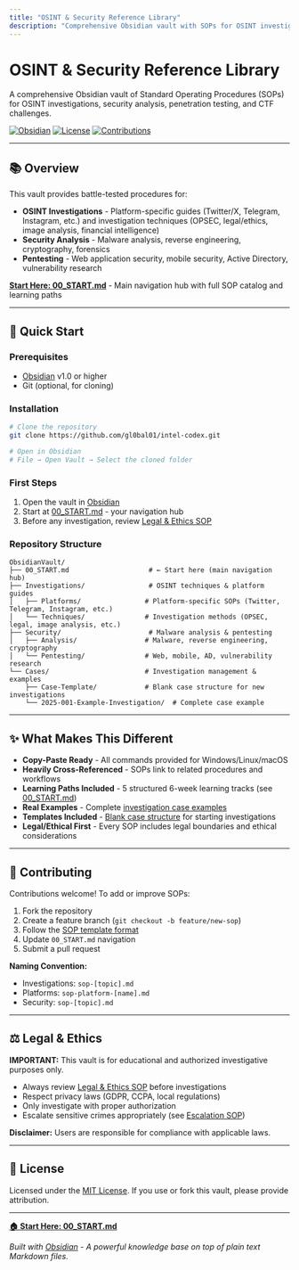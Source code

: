 ```yaml
---
title: "OSINT & Security Reference Library"
description: "Comprehensive Obsidian vault with SOPs for OSINT investigations, malware analysis, penetration testing & CTF challenges. Copy-paste ready commands included."
---
```


# OSINT & Security Reference Library

A comprehensive Obsidian vault of Standard Operating Procedures (SOPs) for OSINT investigations, security analysis, penetration testing, and CTF challenges.

[![Obsidian](https://img.shields.io/badge/Obsidian-1.0+-purple?logo=obsidian)](https://obsidian.md)
[![License](https://img.shields.io/badge/License-MIT-blue.svg)](LICENSE)
[![Contributions](https://img.shields.io/badge/Contributions-Welcome-green.svg)](CONTRIBUTING.md)

---

## 📚 Overview

This vault provides battle-tested procedures for:

- **OSINT Investigations** - Platform-specific guides (Twitter/X, Telegram, Instagram, etc.) and investigation techniques (OPSEC, legal/ethics, image analysis, financial intelligence)
- **Security Analysis** - Malware analysis, reverse engineering, cryptography, forensics
- **Pentesting** - Web application security, mobile security, Active Directory, vulnerability research

**[Start Here: 00_START.md](00_START.md)** - Main navigation hub with full SOP catalog and learning paths

---

## 🚀 Quick Start

### Prerequisites
- [Obsidian](https://obsidian.md) v1.0 or higher
- Git (optional, for cloning)

### Installation

```bash
# Clone the repository
git clone https://github.com/gl0bal01/intel-codex.git

# Open in Obsidian
# File → Open Vault → Select the cloned folder
```

### First Steps

1. Open the vault in [Obsidian](https://obsidian.md)
2. Start at [00_START.md](00_START.md) - your navigation hub
3. Before any investigation, review [Legal & Ethics SOP](Investigations/Techniques/sop-legal-ethics.md)

### Repository Structure

```
ObsidianVault/
├── 00_START.md                    # ← Start here (main navigation hub)
├── Investigations/                # OSINT techniques & platform guides
│   ├── Platforms/                # Platform-specific SOPs (Twitter, Telegram, Instagram, etc.)
│   └── Techniques/               # Investigation methods (OPSEC, legal, image analysis, etc.)
├── Security/                      # Malware analysis & pentesting
│   ├── Analysis/                 # Malware, reverse engineering, cryptography
│   └── Pentesting/               # Web, mobile, AD, vulnerability research
└── Cases/                        # Investigation management & examples
    ├── Case-Template/            # Blank case structure for new investigations
    └── 2025-001-Example-Investigation/  # Complete case example
```

---

## ✨ What Makes This Different

- **Copy-Paste Ready** - All commands provided for Windows/Linux/macOS
- **Heavily Cross-Referenced** - SOPs link to related procedures and workflows
- **Learning Paths Included** - 5 structured 6-week learning tracks (see [00_START.md](00_START.md))
- **Real Examples** - Complete [investigation case examples](Cases/)
- **Templates Included** - [Blank case structure](Cases/Case-Template/) for starting investigations
- **Legal/Ethical First** - Every SOP includes legal boundaries and ethical considerations

---

## 🤝 Contributing

Contributions welcome! To add or improve SOPs:

1. Fork the repository
2. Create a feature branch (`git checkout -b feature/new-sop`)
3. Follow the [SOP template format](00_START.md#documentation-standards)
4. Update `00_START.md` navigation
5. Submit a pull request

**Naming Convention:**
- Investigations: `sop-[topic].md`
- Platforms: `sop-platform-[name].md`
- Security: `sop-[topic].md`

---

## ⚖️ Legal & Ethics

**IMPORTANT:** This vault is for educational and authorized investigative purposes only.

- Always review [Legal & Ethics SOP](Investigations/Techniques/sop-legal-ethics.md) before investigations
- Respect privacy laws (GDPR, CCPA, local regulations)
- Only investigate with proper authorization
- Escalate sensitive crimes appropriately (see [Escalation SOP](Investigations/Techniques/sop-sensitive-crime-intake-escalation.md))

**Disclaimer:** Users are responsible for compliance with applicable laws.

---

## 📄 License

Licensed under the [MIT License](LICENSE). If you use or fork this vault, please provide attribution.

---

**[🏠 Start Here: 00_START.md](00_START.md)**

*Built with [Obsidian](https://obsidian.md) - A powerful knowledge base on top of plain text Markdown files.*
